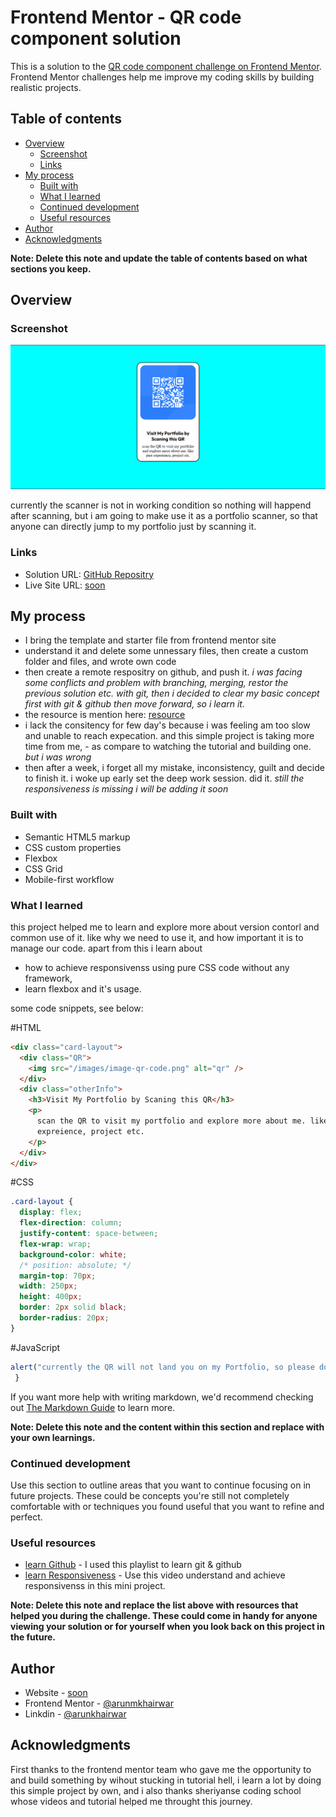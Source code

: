 # Frontend Mentor - QR code component solution

This is a solution to the [QR code component challenge on Frontend Mentor](https://www.frontendmentor.io/challenges/qr-code-component-iux_sIO_H). Frontend Mentor challenges help me improve my coding skills by building realistic projects.

## Table of contents

- [Overview](#overview)
  - [Screenshot](#screenshot)
  - [Links](#links)
- [My process](#my-process)
  - [Built with](#built-with)
  - [What I learned](#what-i-learned)
  - [Continued development](#continued-development)
  - [Useful resources](#useful-resources)
- [Author](#author)
- [Acknowledgments](#acknowledgments)

**Note: Delete this note and update the table of contents based on what sections you keep.**

## Overview

### Screenshot

![](/design/screenshot.png)

currently the scanner is not in working condition so nothing will happend after scanning, but i am going to make use it as a portfolio scanner, so that anyone can directly jump to my portfolio just by scanning it.

### Links

- Solution URL: [GitHub Repositry](https://github.com/arunkhairwar/QR-card-layout.git)
- Live Site URL: [soon](#nothing)

## My process

- I bring the template and starter file from frontend mentor site
- understand it and delete some unnessary files, then create a custom folder and files, and wrote own code
- then create a remote respositry on github, and push it. _i was facing some conflicts and problem with branching, merging, restor the previous solution etc. with git, then i decided to clear my basic concept first with git & github then move forward, so i learn it._
- the resource is mention here: [resource](#Useful-resources)
- i lack the consitency for few day's because i was feeling am too slow and unable to reach expecation. and this simple project is taking more time from me, - as compare to watching the tutorial and building one. _but i was wrong_
- then after a week, i forget all my mistake, inconsistency, guilt and decide to finish it. i woke up early set the deep work session. did it. _still the responsiveness is missing i will be adding it soon_

### Built with

- Semantic HTML5 markup
- CSS custom properties
- Flexbox
- CSS Grid
- Mobile-first workflow
<!--
- [React](https://reactjs.org/) - JS library
- [Next.js](https://nextjs.org/) - React framework
- [Styled Components](https://styled-components.com/) - For styles
  -->

### What I learned

this project helped me to learn and explore more about version contorl and common use of it. like why we need to use it, and how important it is to manage our code. apart from this i learn about

- how to achieve responsivenss using pure CSS code without any framework,
- learn flexbox and it's usage.

some code snippets, see below:

#HTML
```html
<div class="card-layout">
  <div class="QR">
    <img src="/images/image-qr-code.png" alt="qr" />
  </div>
  <div class="otherInfo">
    <h3>Visit My Portfolio by Scaning this QR</h3>
    <p>
      scan the QR to visit my portfolio and explore more about me. like past
      expreience, project etc.
    </p>
  </div>
</div>
```
#CSS
```css
.card-layout {
  display: flex;
  flex-direction: column;
  justify-content: space-between;
  flex-wrap: wrap;
  background-color: white;
  /* position: absolute; */
  margin-top: 70px;
  width: 250px;
  height: 400px;
  border: 2px solid black;
  border-radius: 20px;
}
```
#JavaScript 
```js {
alert("currently the QR will not land you on my Portfolio, so please don't mind 😊")
 }
```

If you want more help with writing markdown, we'd recommend checking out [The Markdown Guide](https://www.markdownguide.org/) to learn more.

**Note: Delete this note and the content within this section and replace with your own learnings.**

### Continued development

Use this section to outline areas that you want to continue focusing on in future projects. These could be concepts you're still not completely comfortable with or techniques you found useful that you want to refine and perfect.


### Useful resources

- [learn Github](https://youtu.be/r8QQOAicu8Y?si=UXPWRQODWLoaVVkR) - I used this playlist to learn git & github
- [learn Responsiveness](https://youtu.be/HG10yrq1pbk?si=-I_vgheXwUHEmC7L) - Use this video understand and achieve responsivenss in this mini project. 

**Note: Delete this note and replace the list above with resources that helped you during the challenge. These could come in handy for anyone viewing your solution or for yourself when you look back on this project in the future.**

## Author

- Website - [soon](https://www.your-site.com)
- Frontend Mentor - [@arunmkhairwar](https://www.frontendmentor.io/profile/arunkhairwar)
- Linkdin - [@arunkhairwar](https://www.linkedin.com/in/arun-khairwar)



## Acknowledgments

First thanks to the frontend mentor team who gave me the opportunity to and build something by wihout stucking in tutorial hell, i learn a lot by doing this simple project by own, and i also thanks sheriyanse coding school whose videos and tutorial helped me throught this journey.

